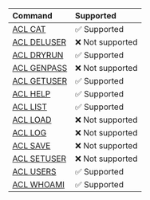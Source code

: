 | Command | Supported |
|:--------|:----------|
| [ACL CAT](https://redis.io/commands/acl-cat) | <span title="Supported">&#x2705; Supported</span> | <span title="Supported">&#x2705; Supported</span> 
| [ACL DELUSER](https://redis.io/commands/acl-deluser) | <span title="Not supported">&#x274c; Not supported</span>| <span title="Not supported">&#x274c; Not supported</span>|  |
| [ACL DRYRUN](https://redis.io/commands/acl-dryrun) | <span title="Supported">&#x2705; Supported</span> | <span title="Supported">&#x2705; Supported</span> 
| [ACL GENPASS](https://redis.io/commands/acl-genpass) | <span title="Not supported">&#x274c; Not supported</span>| <span title="Not supported">&#x274c; Not supported</span>|  |
| [ACL GETUSER](https://redis.io/commands/acl-getuser) | <span title="Supported">&#x2705; Supported</span> | <span title="Supported">&#x2705; Supported</span> 
| [ACL HELP](https://redis.io/commands/acl-help) | <span title="Supported">&#x2705; Supported</span> | <span title="Supported">&#x2705; Supported</span> 
| [ACL LIST](https://redis.io/commands/acl-list) | <span title="Supported">&#x2705; Supported</span> | <span title="Supported">&#x2705; Supported</span> 
| [ACL LOAD](https://redis.io/commands/acl-load) | <span title="Not supported">&#x274c; Not supported</span>| <span title="Not supported">&#x274c; Not supported</span>|  |
| [ACL LOG](https://redis.io/commands/acl-log) | <span title="Not supported">&#x274c; Not supported</span>| <span title="Not supported">&#x274c; Not supported</span>|  |
| [ACL SAVE](https://redis.io/commands/acl-save) | <span title="Not supported">&#x274c; Not supported</span>| <span title="Not supported">&#x274c; Not supported</span>|  |
| [ACL SETUSER](https://redis.io/commands/acl-setuser) | <span title="Not supported">&#x274c; Not supported</span>| <span title="Not supported">&#x274c; Not supported</span>|  |
| [ACL USERS](https://redis.io/commands/acl-users) | <span title="Supported">&#x2705; Supported</span> |
| [ACL WHOAMI](https://redis.io/commands/acl-whoami) | <span title="Supported">&#x2705; Supported</span> |
